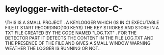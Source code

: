 # keylogger-with-detector-C-
\THIS IS A SMALL PROJECT .
A KEYLOGGER WHICH (IS IN C) EXECUTABLE FILE IT START RECORDING(100 KEYS) THE KEY STROKES AND STORE IN A TXT FILE CREATED BY THE CODE NAMED  "LOG.TXT" .
FOR THE DETECTOR PART IT DETECTS THE CONTENT IN THE FILE LOG.TXT AND THE PRESENCE OF THE FILE AND GIVES A SMALL WINDOW WARNING WEATHER THE LOGGER IS RUNNING OR NOT..
